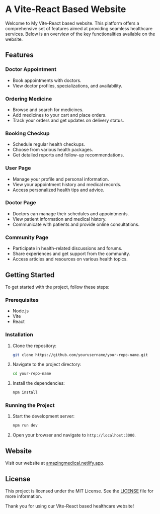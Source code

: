 # A Vite-React Based Website

Welcome to My Vite-React based website. This platform offers a comprehensive set of features aimed at providing seamless healthcare services. Below is an overview of the key functionalities available on the website.

## Features

### Doctor Appointment
- Book appointments with doctors.
- View doctor profiles, specializations, and availability.

### Ordering Medicine
- Browse and search for medicines.
- Add medicines to your cart and place orders.
- Track your orders and get updates on delivery status.

### Booking Checkup
- Schedule regular health checkups.
- Choose from various health packages.
- Get detailed reports and follow-up recommendations.

### User Page
- Manage your profile and personal information.
- View your appointment history and medical records.
- Access personalized health tips and advice.

### Doctor Page
- Doctors can manage their schedules and appointments.
- View patient information and medical history.
- Communicate with patients and provide online consultations.

### Community Page
- Participate in health-related discussions and forums.
- Share experiences and get support from the community.
- Access articles and resources on various health topics.

## Getting Started

To get started with the project, follow these steps:

### Prerequisites
- Node.js
- Vite
- React

### Installation
1. Clone the repository:
    ```sh
    git clone https://github.com/yourusername/your-repo-name.git
    ```
2. Navigate to the project directory:
    ```sh
    cd your-repo-name
    ```
3. Install the dependencies:
    ```sh
    npm install
    ```

### Running the Project
1. Start the development server:
    ```sh
    npm run dev
    ```
2. Open your browser and navigate to `http://localhost:3000`.

## Website

Visit our website at [amazingmedical.netlify.app](https://amazingmedical.netlify.app).

## License

This project is licensed under the MIT License. See the [LICENSE](LICENSE) file for more information.


Thank you for using our Vite-React based healthcare website!
